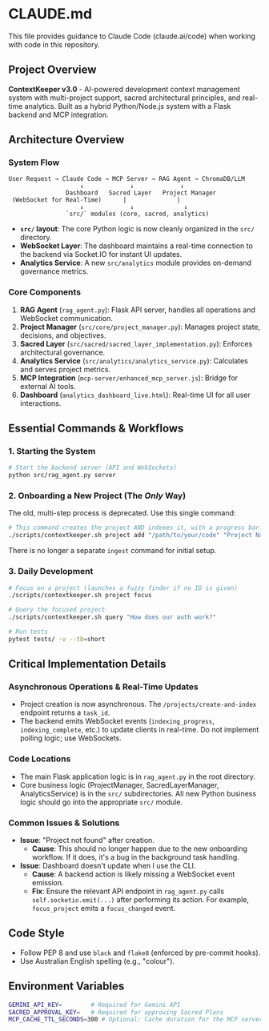 # CLAUDE.md

This file provides guidance to Claude Code (claude.ai/code) when working with code in this repository.

## Project Overview
**ContextKeeper v3.0** - AI-powered development context management system with multi-project support, sacred architectural principles, and real-time analytics. Built as a hybrid Python/Node.js system with a Flask backend and MCP integration.

## Architecture Overview

### System Flow
```
User Request → Claude Code → MCP Server → RAG Agent → ChromaDB/LLM
                    ↓             ↓             ↓
                Dashboard   Sacred Layer   Project Manager
 (WebSocket for Real-Time)      |              |
                    ↓             ↓              ↓
                `src/` modules (core, sacred, analytics)
```
- **`src/` layout**: The core Python logic is now cleanly organized in the `src/` directory.
- **WebSocket Layer**: The dashboard maintains a real-time connection to the backend via Socket.IO for instant UI updates.
- **Analytics Service**: A new `src/analytics` module provides on-demand governance metrics.

### Core Components
1. **RAG Agent** (`rag_agent.py`): Flask API server, handles all operations and WebSocket communication.
2. **Project Manager** (`src/core/project_manager.py`): Manages project state, decisions, and objectives.
3. **Sacred Layer** (`src/sacred/sacred_layer_implementation.py`): Enforces architectural governance.
4. **Analytics Service** (`src/analytics/analytics_service.py`): Calculates and serves project metrics.
5. **MCP Integration** (`mcp-server/enhanced_mcp_server.js`): Bridge for external AI tools.
6. **Dashboard** (`analytics_dashboard_live.html`): Real-time UI for all user interactions.

## Essential Commands & Workflows

### 1. Starting the System
```bash
# Start the backend server (API and WebSockets)
python src/rag_agent.py server
```

### 2. Onboarding a New Project (The *Only* Way)
The old, multi-step process is deprecated. Use this single command:
```bash
# This command creates the project AND indexes it, with a progress bar.
./scripts/contextkeeper.sh project add "/path/to/your/code" "Project Name"
```
There is no longer a separate `ingest` command for initial setup.

### 3. Daily Development
```bash
# Focus on a project (launches a fuzzy finder if no ID is given)
./scripts/contextkeeper.sh project focus

# Query the focused project
./scripts/contextkeeper.sh query "How does our auth work?"

# Run tests
pytest tests/ -v --tb=short
```

## Critical Implementation Details

### Asynchronous Operations & Real-Time Updates
- Project creation is now asynchronous. The `/projects/create-and-index` endpoint returns a `task_id`.
- The backend emits WebSocket events (`indexing_progress`, `indexing_complete`, etc.) to update clients in real-time. Do not implement polling logic; use WebSockets.

### Code Locations
- The main Flask application logic is in `rag_agent.py` in the root directory.
- Core business logic (ProjectManager, SacredLayerManager, AnalyticsService) is in the `src/` subdirectories. All new Python business logic should go into the appropriate `src/` module.

### Common Issues & Solutions
- **Issue**: "Project not found" after creation.
  - **Cause**: This should no longer happen due to the new onboarding workflow. If it does, it's a bug in the background task handling.
- **Issue**: Dashboard doesn't update when I use the CLI.
  - **Cause**: A backend action is likely missing a WebSocket event emission.
  - **Fix**: Ensure the relevant API endpoint in `rag_agent.py` calls `self.socketio.emit(...)` after performing its action. For example, `focus_project` emits a `focus_changed` event.

## Code Style
- Follow PEP 8 and use `black` and `flake8` (enforced by pre-commit hooks).
- Use Australian English spelling (e.g., "colour").

## Environment Variables
```bash
GEMINI_API_KEY=        # Required for Gemini API
SACRED_APPROVAL_KEY=   # Required for approving Sacred Plans
MCP_CACHE_TTL_SECONDS=300 # Optional: Cache duration for the MCP server
```
